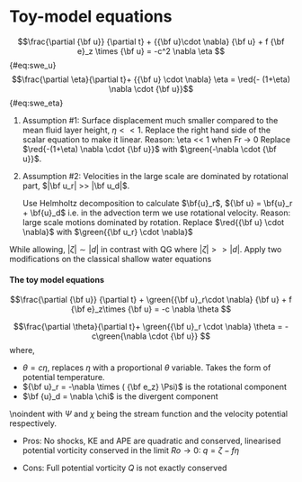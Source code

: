 # Toy-model equations

$$\frac{\partial {\bf u}} {\partial t} + {{\bf u}\cdot \nabla} {\bf u} +  f {\bf e}_z \times {\bf u} = -c^2 \nabla \eta $${#eq:swe_u}
$$\frac{\partial \eta}{\partial t}+ {{\bf u} \cdot \nabla} \eta   = \red{- (1+\eta) \nabla \cdot {\bf u}}$${#eq:swe_eta}


1. Assumption #1: Surface displacement much smaller compared to the mean fluid layer height, $\eta << 1$.
   Replace the right hand side of the scalar equation to make it linear. Reason: \eta << 1 when Fr -> 0
   Replace $\red{-(1+\eta) \nabla \cdot  {\bf u}}$ with $\green{-\nabla \cdot {\bf u}}$.

1. Assumption #2: Velocities in the large scale are dominated by rotational
   part, $|\bf u_r| >> |\bf u_d|$.
   <!-- Use Helmoltz decomposition to make this distinction. -->
   Use Helmholtz decomposition to calculate $\bf{u}_r$, ${\bf u} = \bf{u}_r + \bf{u}_d$
   i.e. in the advection term we use rotational velocity. Reason: large scale motions dominated by rotation.
   Replace  $\red{{\bf u} \cdot \nabla}$  with $\green{{\bf u_r} \cdot \nabla}$

While allowing, $|\zeta| \sim |d|$ in contrast with QG where $|\zeta| >> |d|$.
Apply two modifications on the classical shallow water equations


####  The toy model equations

$$\frac{\partial {\bf u}} {\partial t} + \green{{\bf u}_r\cdot \nabla} {\bf u} + f {\bf e}_z\times {\bf u} = -c \nabla \theta $$

$$\frac{\partial \theta}{\partial t}+ \green{{\bf u}_r \cdot \nabla} \theta   = -  c\green{\nabla \cdot {\bf u}} $$
where,

 * $\theta = c\eta$, replaces $\eta$ with a proportional $\theta$ variable. Takes the form of potential temperature.
 * ${\bf u}_r  = -\nabla \times ( {\bf e_z} \Psi)$ is the rotational component
 * $\bf {u}_d = \nabla \chi$ is the divergent component

\noindent with $\Psi$ and $\chi$ being the stream function and the velocity potential respectively.

* Pros: No shocks, KE and APE are quadratic and conserved, linearised potential vorticity conserved in the limit $Ro \rightarrow 0$: $q = \zeta - f\eta$

* Cons: Full potential vorticity $Q$ is not exactly conserved
<!-- #endregion -->


